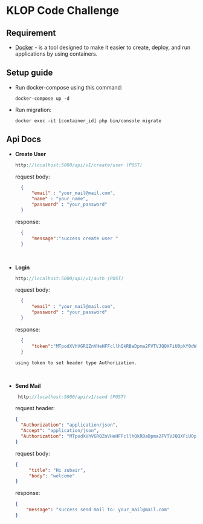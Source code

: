 # KLOP Code Challenge

## Requirement
 * [Docker] - is a tool designed to make it easier to create, deploy, and run applications by using containers.

## Setup guide
* Run docker-compose using this command:
    ```docker
    docker-compose up -d
    ```
* Run migration:
    ```docker
    docker exec -it [container_id] php bin/console migrate
    ```
  
 [Docker]: <https://docs.docker.com>
 
 ## Api Docs
 * **Create User**
     ```php
     http://localhost:5000/api/v1/create/user (POST)
     ```
     request body:
     ```json
       {
           "email" : "your_mail@mail.com",
           "name" : "your_name",
           "password" : "your_password"
       }
     ```
     response:
     ```json
       {           
           "message":"success create user "
       }
     ```
 <br />
 
 * **Login**
      ```php
      http://localhost:5000/api/v1/auth (POST)
      ```
      request body:
      ```json
        {
            "email" : "your_mail@mail.com",
            "password" : "your_password"
        }
      ```
      response:
      ```json
        {           
            "token":"MTpodXVhVGRQZnVHeHFFcllhQkRBaDpma2FVTVJQQXFiU0pkY0dWRllwTUFGeVBWYWZHUmdK"
        }
      ```
   `using token to set header type Authorization.`
   
   <br />
   
* **Send Mail**
   ```php
    http://localhost:5000/api/v1/send (POST)
   ```
   request header:
     ```json
   {
       "Authorization": "application/json",
       "Accept": "application/json",
       "Authorization": "MTpodXVhVGRQZnVHeHFFcllhQkRBaDpma2FVTVJQQXFiU0pkY0dWRllwTUFGeVBWYWZHUmdK"
   }
   ```
   request body:
     ```json
     {
          "title": "Hi zubair",
          "body": "welcome"
     }
   ```

   response:  
     ```json
     {
         "message": "success send mail to: your_mail@mail.com"
     }
   ```

